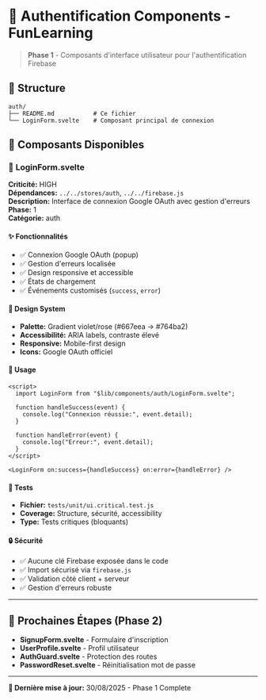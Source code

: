 # 🔐 Authentification Components - FunLearning

> **Phase 1** - Composants d'interface utilisateur pour l'authentification Firebase

## 📁 Structure

```
auth/
├── README.md           # Ce fichier
└── LoginForm.svelte    # Composant principal de connexion
```

## 🎯 Composants Disponibles

### 🔑 **LoginForm.svelte**

**Criticité:** HIGH  
**Dépendances:** `../../stores/auth`, `../../firebase.js`  
**Description:** Interface de connexion Google OAuth avec gestion d'erreurs  
**Phase:** 1  
**Catégorie:** auth

#### ✨ **Fonctionnalités**

- ✅ Connexion Google OAuth (popup)
- ✅ Gestion d'erreurs localisée
- ✅ Design responsive et accessible
- ✅ États de chargement
- ✅ Événements customisés (`success`, `error`)

#### 🎨 **Design System**

- **Palette:** Gradient violet/rose (#667eea → #764ba2)
- **Accessibilité:** ARIA labels, contraste élevé
- **Responsive:** Mobile-first design
- **Icons:** Google OAuth officiel

#### 🔌 **Usage**

```svelte
<script>
  import LoginForm from "$lib/components/auth/LoginForm.svelte";

  function handleSuccess(event) {
    console.log("Connexion réussie:", event.detail);
  }

  function handleError(event) {
    console.log("Erreur:", event.detail);
  }
</script>

<LoginForm on:success={handleSuccess} on:error={handleError} />
```

#### 🧪 **Tests**

- **Fichier:** `tests/unit/ui.critical.test.js`
- **Coverage:** Structure, sécurité, accessibility
- **Type:** Tests critiques (bloquants)

#### 🔒 **Sécurité**

- ✅ Aucune clé Firebase exposée dans le code
- ✅ Import sécurisé via `firebase.js`
- ✅ Validation côté client + serveur
- ✅ Gestion d'erreurs robuste

---

## 🚀 Prochaines Étapes (Phase 2)

- **SignupForm.svelte** - Formulaire d'inscription
- **UserProfile.svelte** - Profil utilisateur
- **AuthGuard.svelte** - Protection des routes
- **PasswordReset.svelte** - Réinitialisation mot de passe

---

**📝 Dernière mise à jour:** 30/08/2025 - Phase 1 Complete
